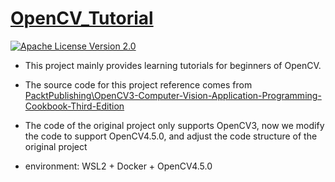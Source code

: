 # [OpenCV_Tutorial](https://github.com/DYF-AI/OpenCV_Tutorial/)

[![Apache License Version 2.0](https://img.shields.io/badge/license-Apache_2.0-green.svg)](LICENSE)

- This project mainly provides learning tutorials for beginners of OpenCV.

- The source code for this project reference comes from [PacktPublishing\OpenCV3-Computer-Vision-Application-Programming-Cookbook-Third-Edition](https://github.com/PacktPublishing/OpenCV3-Computer-Vision-Application-Programming-Cookbook-Third-Edition.git)

- The code of the original project only supports OpenCV3, now we modify the code to support OpenCV4.5.0, and adjust the code structure of the original project

- environment: WSL2 + Docker + OpenCV4.5.0